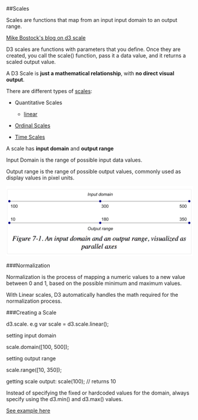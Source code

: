 ##Scales

Scales are functions that map from an input input domain to an output range.

[Mike Bostock's blog on d3 scale](https://github.com/mbostock/d3/wiki/Quantitative-Scales)


D3 scales are functions with parameters that you define.
Once they are created, you call the scale() function,
pass it a data value, and it returns a scaled output value.


A D3 Scale is **just a mathematical relationship**, with **no direct visual output**.

There are different types of [scales](https://github.com/mbostock/d3/wiki/Scales):

*   Quantitative Scales
    *   [linear](https://github.com/mbostock/d3/wiki/Quantitative-Scales#linear)

*   [Ordinal Scales](https://github.com/mbostock/d3/wiki/Ordinal-Scales)


*   [Time Scales](https://github.com/mbostock/d3/wiki/Time-Scales)


A scale has **input domain** and **output range**

Input Domain is the range of possible input data values.

Output range is the range of possible output values, commonly used as display values in pixel units.

![ ](images/scale-input-domain-output-range.png)

###Normalization

Normalization is the process of mapping a numeric values to a new value
between 0 and 1, based on the possible minimum and maximum values.

With Linear scales, D3 automatically handles the math
required for the normalization process.

###Creating a Scale

d3.scale.<type>
e.g
var scale = d3.scale.linear();

setting input domain

scale.domain([100, 500]);

setting output range

scale.range([10, 350]);

getting scale output:
scale(100); // returns 10

Instead of specifying the fixed or hardcoded values for the domain,
always specify using the d3.min() and d3.max() values.

[See example here](basic/scales/scale-basic.html)





